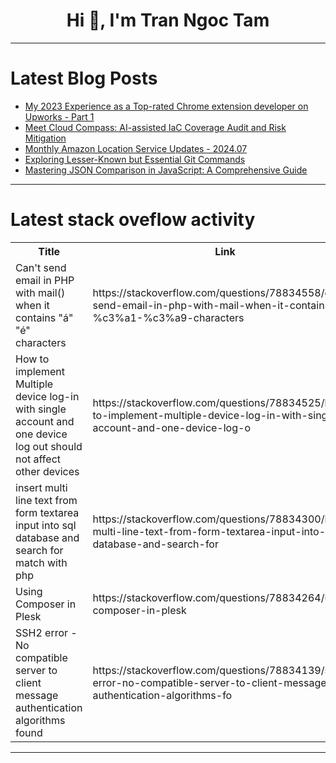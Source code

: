 <h1 align="center">Hi 👋, I'm Tran Ngoc Tam</h1>

---

# Latest Blog Posts 
<!-- BLOG-POST-LIST:START -->
- [My 2023 Experience as a Top-rated Chrome extension developer on Upworks - Part 1](https://dev.to/dojovader/my-2023-experience-as-a-top-rated-chrome-extension-developer-on-upworks-part-1-2chf)
- [Meet Cloud Compass: AI-assisted IaC Coverage Audit and Risk Mitigation](https://dev.to/env0/meet-cloud-compass-ai-assisted-iac-coverage-audit-and-risk-mitigation-2bp)
- [Monthly Amazon Location Service Updates - 2024.07](https://dev.to/aws-heroes/monthly-amazon-location-service-updates-202407-51ea)
- [Exploring Lesser-Known but Essential Git Commands](https://dev.to/rafaeljohn9/exploring-lesser-known-but-essential-git-commands-4ipf)
- [Mastering JSON Comparison in JavaScript: A Comprehensive Guide](https://dev.to/keploy/mastering-json-comparison-in-javascript-a-comprehensive-guide-k2l)
<!-- BLOG-POST-LIST:END -->

---

# Latest stack oveflow activity
<table>
  <tr><th>Title</th><th>Link</th></tr>
  <!-- STACKOVERFLOW:START --><tr><td>Can&#39;t send email in PHP with mail&lpar;&rpar; when it contains &quot;á&quot; &quot;é&quot; characters</td><td>https://stackoverflow.com/questions/78834558/cant-send-email-in-php-with-mail-when-it-contains-%c3%a1-%c3%a9-characters</td></tr><tr><td>How to implement Multiple device log-in with single account and one device log out should not affect other devices</td><td>https://stackoverflow.com/questions/78834525/how-to-implement-multiple-device-log-in-with-single-account-and-one-device-log-o</td></tr><tr><td>insert multi line text from form textarea input into sql database and search for match with php</td><td>https://stackoverflow.com/questions/78834300/insert-multi-line-text-from-form-textarea-input-into-sql-database-and-search-for</td></tr><tr><td>Using Composer in Plesk</td><td>https://stackoverflow.com/questions/78834264/using-composer-in-plesk</td></tr><tr><td>SSH2 error - No compatible server to client message authentication algorithms found</td><td>https://stackoverflow.com/questions/78834139/ssh2-error-no-compatible-server-to-client-message-authentication-algorithms-fo</td></tr><!-- STACKOVERFLOW:END -->
</table>

---


